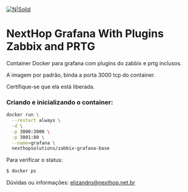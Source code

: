 
[![N|Solid](http://www.nexthop.net.br/static/images/logo.png)](http://www.nexthop.net.br)

# NextHop Grafana With Plugins Zabbix and PRTG 

Container Docker para grafana com plugins do zabbix e prtg inclusos.


A imagem por padrão, binda a porta 3000 tcp do container.

Certifique-se que ela está liberada.

### Criando e inicializando o container:


```sh
docker run \
  --restart always \
  -d \
  -p 3000:3000 \
  -p 3001:80 \
  --name=grafana \
  nexthopsolutions/zabbix-grafana-base
```


Para verificar o status:

```sh
$ docker ps
```
 



Dúvidas ou informações: <elizandro@nexthop.net.br>
